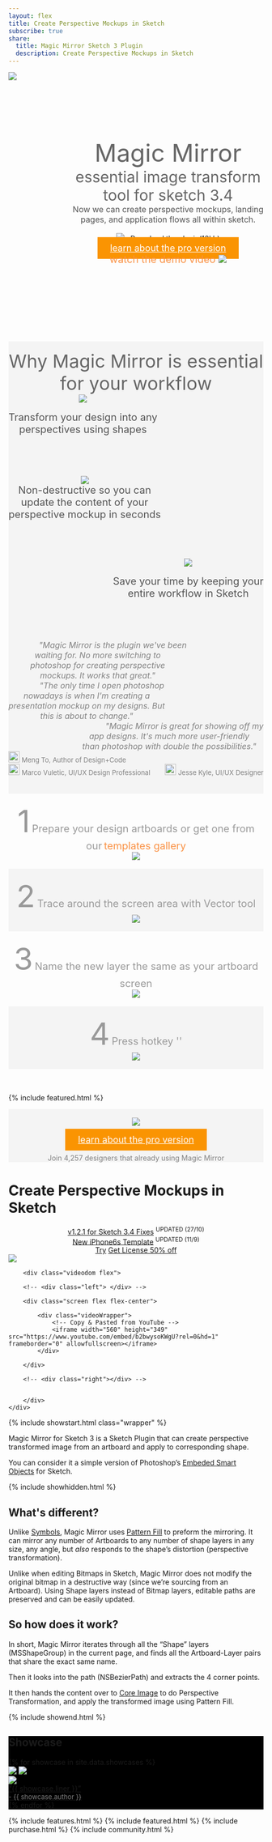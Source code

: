 ```yaml
---
layout: flex
title: Create Perspective Mockups in Sketch
subscribe: true
share:
  title: Magic Mirror Sketch 3 Plugin
  description: Create Perspective Mockups in Sketch
---
```


<!-- Start custom code on 16-11-2015 -->

<style type="text/css">
.class-left
{
	float: left;
}

.class-right
{
	float: right;
}

.center
{
	text-align: center;
}

.main-heading
{
	font-size: 48px;
	color: #666666;
}

.main-sub-heading
{
	font-size: 30px;
	color: #666666;
}

.main-body-content
{
	font-size: 16px;
    color: #535353;
}

.custom-button
{
	background-color: #FA9402 !important;
	color: #fff !important;
	font-weight: normal !important;
	padding: 11px 25px 11px 25px;
	margin-top: 10px;
	font-size: 18px;
}

.watch-link
{
	font-size: 20px;
    text-decoration: none!important;
    color: #fa9042 !important;
}

.main-right-div
{
	padding: 130px 0 150px 0;
}

.clear
{
	clear: both;
}

.custom-heading1
{
	font-size: 36px;
	color: #666666;
}

.custom-div-color
{
	background-color: #F4F4F4;
	overflow-y: hidden;
}

.second-block-span-content
{
	font-size: 20px;
    color: #535353;
}

.second-block
{
	padding-bottom: 80px;
}

.second-block2
{
	padding-bottom: 75px;
}

.comment-div
{
	color: #808080;
	font-size: 16px;
	font-style: italic;
}

.comment-div span
{
	margin-left: 60px;
}

.author
{
	font-size: 13px;
	color: #808080;
}

.span1
{
	font-size: 61px;
	color: #999;
}

.span2
{
	font-size: 20px;
	color: #999;
}

.span3
{
	font-size: 20px;
	color: #fa9042

}

.span-members
{
	font-size: 14px;
	color: #808080;
}

</style>

<div class="col-12">
	<div class="col-7 class-left">
		<img src="/images/landing-intro.png">
	</div>
	<div class="col-5 class-right center main-right-div">
		<span class="main-heading">Magic Mirror</span><br>
		<span class="main-sub-heading">
			essential image transform<br> tool for sketch 3.4
		</span><br>
		<span class="main-body-content">
			Now we can create perspective mockups, landing<br> pages, and application flows all within sketch.
		</span><br><br>
		<a href="" class="flex-auto border-box center btn btn-outline orange ">
			<img src="/images/icon-download.png">&nbsp;&nbsp;
			Download the plugin(10kb)
		</a><br>
		<a href="" class="flex-none border-box center btn btn-outline orange strong custom-button">
			learn about the pro version
		</a><br>
		<a href="" class="watch-link">
			watch the demo video
			<img src="/images/icon-play.png">
		</a>
	</div>
</div>
<div class="clear"></div>
<div class="col-12 center custom-div-color">
	<br>
	<span class="custom-heading1">Why Magic Mirror is essential for your workflow</span><br>
	<div class="col-4 class-left">
		<img src="/images/why-transform.png"><br><br>
		<div class="second-block">
			<span class="second-block-span-content">
				Transform your design into any<br> perspectives using shapes
			</span>
		</div>
	</div>
	<div class="col-4 class-left">
		<img src="/images/why-non-destructive.png"><br>
		<div class="second-block2">
			<span class="second-block-span-content">
				Non-destructive so you can<br> update the content of your<br> perspective mockup in seconds
			</span>
		</div>
	</div>
	<div class="col-4 class-right">
		<img src="/images/why-save-time.png"><br><br>
		<div class="second-block">
			<span class="second-block-span-content">
				Save your time by keeping your<br> entire workflow in Sketch
			</span>
		</div>
	</div>
</div>
<div class="clear"></div>
<div class="col-12 custom-div-color">
	<div class="col-4 class-left comment-div center">
		<span>
			"Magic Mirror is the plugin we've been<br> waiting for. No more switching to<br> photoshop for creating perspective<br> mockups. It works that great."
		</span><br>
	</div>
	<div class="col-4 class-left comment-div center">
		<span>
			"The only time  I open photoshop<br> nowadays is when I'm creating a<br> presentation mockup on my designs. But<br>this is about to change."
		</span><br>
	</div>
	<div class="col-4 class-right comment-div center">
		<span>
			"Magic Mirror is great for showing off my<br> app designs. It's much more user-friendly<br> than photoshop with double the possibilities."
		</span><br>
	</div>
	<div class="clear"></div>
	<div class="col-4 class-left">
		<img height="22px" width="22px" src="images/meng.jpg">
		<span class="author">Meng To, Author of Design+Code</span>
	</div>
	<div class="col-4 class-left">
		<img height="22px" width="22px" src="images/marko.jpg">
		<span class="author">Marco Vuletic, UI/UX Design Professional</span>
	</div>
	<div class="col-4 class-right">
		<img height="22px" width="22px" src="images/jesse.jpg"> 
		<span class="author">Jesse Kyle, UI/UX Designer</span>
	</div>
	<div class="clear"></div>
	<br><br>
</div>
<div class="col-12 center">
	<br>
	<span class="span1">1</span>
	<span class="span2">Prepare your design artboards or get one from our</span>
	<span class="span3">templates gallery</span><br>
	<img src="/images/tutorial-1.png"><br>
</div>
<br>
<div class="col-12 center custom-div-color">
	<br>
	<span class="span1">2</span>
	<span class="span2">Trace around the screen area with Vector tool</span><br>
	<img src="/images/tutorial-2.png"><br><br>
</div>
<div class="col-12 center">
	<br>
	<span class="span1">3</span>
	<span class="span2">Name the new layer the same as your artboard screen</span><br>
	<img src="/images/tutorial-3.png"><br><br>
</div>
<div class="col-12 center custom-div-color">
	<br>
	<span class="span1">4</span>
	<span class="span2">Press hotkey ''</span><br>
	<img src="/images/tutorial-4.png"><br><br>
</div><br><br>

{% include featured.html %}

<div class="col-12 center custom-div-color">
	<br>
	<img src="/images/pro-pitch.png"><br><br>
	<a href="" class="flex-none border-box center btn btn-outline orange strong custom-button">
		learn about the pro version
	</a><br><br>
	<span class="span-members">Join 4,257 designers that already using Magic Mirror</span>
</div>













<!-- End custom code -->

# Create Perspective Mockups in Sketch

<div class="wrapper">
<div class="flex flex-wrap mxn1 px1 py2 flex-center flex-start nav">
<div class="flex-auto border-box center btn orange">
	<a href="/2015/10/27/sketch-3-4-fixes.html" identifier="sketch-3-4-fixes" class="clearfix">v1.2.1 for Sketch 3.4 Fixes</a>
	<sup class="red">UPDATED (27/10)</sup>
</div>
<!-- 
<div class="flex-auto border-box center btn orange">
	<a href="/beta/v1.3" identifier="Beta-2-v1.3" class="clearfix">v1.3 Beta 2 + Corner Radius</a>
	<sup class="red">UPDATED (05/09)</sup>
</div>
<div class="flex-auto center btn orange border-box none" id="get-license-free">
	<a href="/madewithmagicmirror" identifier="Get-License-Free" class="clearfix">Get a license for free</a>
	<sup class="gray">ENDED (20/8-24/8)</sup>
</div> -->
<div class="flex-auto center btn orange border-box" id="see-templates">
	<a href="/templates" identifier="See-Templates" class="clearfix">New iPhone6s Template</a>
	<sup class="red">UPDATED (11/9)</sup>
</div>
<!-- <div class="flex-auto center btn orange border-box" id="server-maintenance">
	<a href="/2015/09/21/server-maintenance.html" identifier="See-Templates" class="clearfix">Server Maintenance</a>
	<sup class="red">NEW (21/9)</sup>
</div> -->
<div class="flex-auto center">
	<a href="{{ site.downloadurl }}/latest" identifier="Free-Download" class="flex-auto border-box center btn btn-outline orange"><i class="fa fa-arrow-circle-o-down"></i>    <span class="free-download">Try</span></a>
	<a href="/purchase" identifier="Get-Full-License-Top" class="flex-auto border-box center btn btn-outline orange strong">Get License 50% off</a>
</div>
</div>
</div>



<div class="flex container">
	<div id="computer" class="flex-stretch col-12 m2">
		<img src="/images/computer.png" class="flow flex-stretch col-12"/>

		<div class="videodom flex">

		<!-- <div class="left"> </div> -->

		<div class="screen flex flex-center">

			<div class="videoWrapper">
			    <!-- Copy & Pasted from YouTube -->
			    <iframe width="560" height="349" src="https://www.youtube.com/embed/b2bwysoKWgU?rel=0&hd=1" frameborder="0" allowfullscreen></iframe>
			</div>

		</div>

		<!-- <div class="right"></div> -->


		</div>
	</div>
</div>

{% include showstart.html class="wrapper" %}

Magic Mirror for Sketch 3 is a Sketch Plugin that can create perspective transformed image from an artboard and apply to corresponding shape.

You can consider it a simple version of Photoshop’s [Embeded Smart Objects](https://helpx.adobe.com/photoshop/using/create-smart-objects.html) for Sketch.

{% include showhidden.html %}

## What's different?

Unlike [Symbols](http://bohemiancoding.com/sketch/support/documentation/07-symbols/), Magic Mirror uses [Pattern Fill](http://bohemiancoding.com/sketch/support/documentation/08-styling/1-fills.html) to preform the mirroring. It can mirror any number of Artboards to any number of shape layers in any size, any angle, but <em>also</em> responds to the shape’s distortion (perspective transformation).

Unlike when editing Bitmaps in Sketch, Magic Mirror does not modify the original bitmap in a destructive way (since we’re sourcing from an Artboard). Using Shape layers instead of Bitmap layers, editable paths are preserved and can be easily updated.


## So how does it work?

In short, Magic Mirror iterates through all the “Shape” layers (MSShapeGroup) in the current page, and finds all the Artboard-Layer pairs that share the exact same name.

Then it looks into the path (NSBezierPath) and extracts the 4 corner points.

It then hands the content over to [Core Image](https://developer.apple.com/library/mac/documentation/GraphicsImaging/Conceptual/CoreImaging/ci_intro/ci_intro.html) to do Perspective Transformation, and apply the transformed image using Pattern Fill.

{% include showend.html %}

<section class="my2 py2 border-top clearfix" style='background-color:black'>
<h1>Showcase</h1>

<div class="flex-wrap">
{% for showcase in site.data.showcases %}
<div class="sm-col sm-col-4 showcase" style="order: {{ showcase.order }}">
	<img src="{{ showcase.image }}" />
	<a href="{{ showcase.link }}" identifier="{{ showcase.author }}" class="overlay">
		<img src="/images/showcase-placeholder.png" />
		<div class="overlay flex flex-end">
			<div class="flex flex-end m2">
				<div class="flex-none mr2">
					<img src="{{ showcase.avatar }}" class="avatar">
				</div>
				<div class="flex flex-column">
					<div class="flex-auto liner">“{{ showcase.liner }}” </div>
					<div class="flex-auto author">- {{ showcase.author }}</div>
				</div>
			</div>
		</div>
	</a>
</div>
{% endfor %}
</div>

</section>

{% include features.html %}
{% include featured.html %}
{% include purchase.html %}
{% include community.html %}
